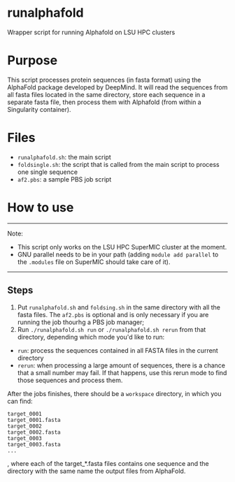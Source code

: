 # runalphafold
Wrapper script for running Alphafold on LSU HPC clusters

# Purpose

This script processes protein sequences (in fasta format) using the AlphaFold package developed by DeepMind. It will read the sequences from all fasta files located in the same directory, store each sequence in a separate fasta file, then process them with Alphafold (from within a Singularity container).
    
# Files

- `runalphafold.sh`: the main script
- `foldsingle.sh`: the script that is called from the main script to process one single sequence
- `af2.pbs`: a sample PBS job script 

# How to use

***
Note: 
- This script only works on the LSU HPC SuperMIC cluster at the moment.
- GNU parallel needs to be in your path (adding `module add parallel` to the `.modules` file on SuperMIC should take care of it).
***

## Steps

1. Put `runalphafold.sh` and `foldsing.sh` in the same directory with all the fasta files. The `af2.pbs` is optional and is only necessary if you are running the job thourhg a PBS job manager;
2. Run `./runalphafold.sh run` or `./runalphafold.sh rerun` from that directory, depending which mode you'd like to run:
  - `run`: process the sequences contained in all FASTA files in the current directory
  - `rerun`: when processing a large amount of sequences, there is a chance that a small number may fail. If that happens, use this rerun mode to find those sequences and process them.

After the jobs finishes, there should be a `workspace` directory, in which you can find:

    target_0001
    target_0001.fasta
    target_0002
    target_0002.fasta
    target_0003
    target_0003.fasta
    ...

, where each of the target_\*.fasta files contains one sequence and the directory with the same name the output files from AlphaFold.

